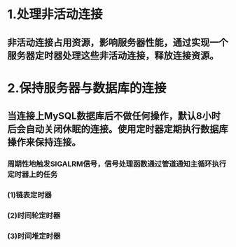 # 1.处理非活动连接
## 非活动连接占用资源，影响服务器性能，通过实现一个服务器定时器处理这些非活动连接，释放连接资源。
# 2.保持服务器与数据库的连接
## 当连接上MySQL数据库后不做任何操作，默认8小时后会自动关闭休眠的连接。使用定时器定期执行数据库操作来保持连接。

### 周期性地触发SIGALRM信号，信号处理函数通过管道通知主循环执行定时器上的任务

### (1)链表定时器
### (2)时间轮定时器
### (3)时间堆定时器
